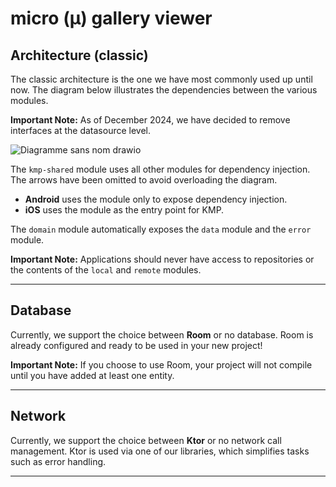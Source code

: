 # micro (µ) gallery viewer

## Architecture (classic)

The classic architecture is the one we have most commonly used up until now. The diagram below illustrates the dependencies between the
various modules.

**Important Note:** As of December 2024, we have decided to remove interfaces at the datasource level.

![Diagramme sans nom drawio](https://github.com/user-attachments/assets/54db8885-2395-495e-a4b6-7b8a56cab3a5)

The `kmp-shared` module uses all other modules for dependency injection. The arrows have been omitted to avoid overloading the diagram.

- **Android** uses the module only to expose dependency injection.
- **iOS** uses the module as the entry point for KMP.

The `domain` module automatically exposes the `data` module and the `error` module.

**Important Note:** Applications should never have access to repositories or the contents of the `local` and `remote` modules.

---

## Database

Currently, we support the choice between **Room** or no database. Room is already configured and ready to be used in your new project!

**Important Note:** If you choose to use Room, your project will not compile until you have added at least one entity.

---

## Network

Currently, we support the choice between **Ktor** or no network call management. Ktor is used via one of our libraries, which simplifies
tasks such as error handling.

---
